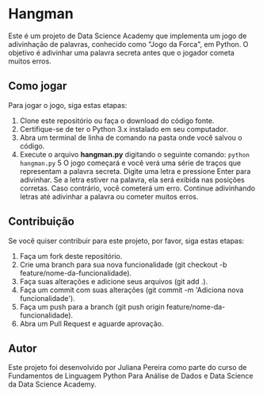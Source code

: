# Hangman
Este é um projeto de Data Science Academy que implementa um jogo de adivinhação de palavras, conhecido como "Jogo da Forca", em Python. O objetivo é adivinhar uma palavra secreta antes que o jogador cometa muitos erros.

## Como jogar
Para jogar o jogo, siga estas etapas:

1. Clone este repositório ou faça o download do código fonte.
2. Certifique-se de ter o Python 3.x instalado em seu computador.
3. Abra um terminal de linha de comando na pasta onde você salvou o código.
4. Execute o arquivo **hangman.py** digitando o seguinte comando: `python hangman.py`
5 O jogo começará e você verá uma série de traços que representam a palavra secreta. Digite uma letra e pressione Enter para adivinhar. Se a letra estiver na palavra, ela será exibida nas posições corretas. Caso contrário, você cometerá um erro. Continue adivinhando letras até adivinhar a palavra ou cometer muitos erros.

## Contribuição
Se você quiser contribuir para este projeto, por favor, siga estas etapas:

1. Faça um fork deste repositório.
2. Crie uma branch para sua nova funcionalidade (git checkout -b feature/nome-da-funcionalidade).
3. Faça suas alterações e adicione seus arquivos (git add .).
4. Faça um commit com suas alterações (git commit -m 'Adiciona nova funcionalidade').
5. Faça um push para a branch (git push origin feature/nome-da-funcionalidade).
6. Abra um Pull Request e aguarde aprovação.

## Autor
Este projeto foi desenvolvido por Juliana Pereira como parte do curso de Fundamentos de Linguagem Python Para Análise de Dados e Data Science da Data Science Academy.

